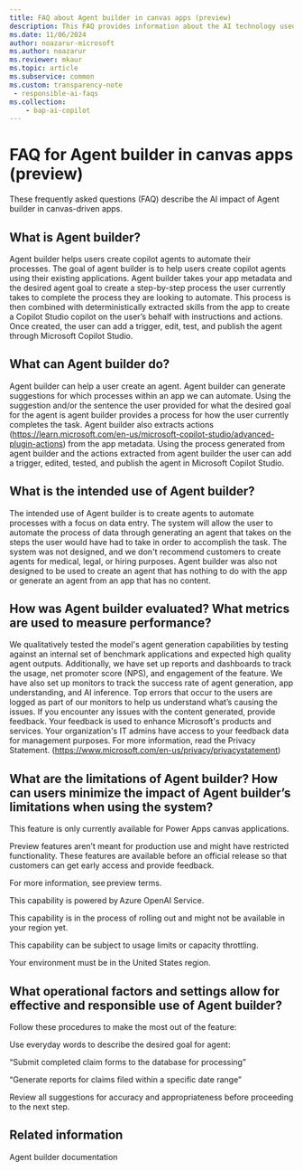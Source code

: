 ```yaml
---
title: FAQ about Agent builder in canvas apps (preview)
description: This FAQ provides information about the AI technology used in Agent builder with key considerations and details about how AI is used, how it was tested and evaluated, and any specific limitations.
ms.date: 11/06/2024
author: noazarur-microsoft
ms.author: noazarur
ms.reviewer: mkaur
ms.topic: article
ms.subservice: common
ms.custom: transparency-note
 - responsible-ai-faqs
ms.collection: 
    - bap-ai-copilot
---
```


# FAQ for Agent builder in canvas apps (preview)

These frequently asked questions (FAQ) describe the AI impact of Agent builder in canvas-driven apps.

## What is Agent builder?  
Agent builder helps users create copilot agents to automate their processes. The goal of agent builder is to help users create copilot agents using their existing applications. Agent builder takes your app metadata and the desired agent goal to create a step-by-step process the user currently takes to complete the process they are looking to automate. This process is then combined with deterministically extracted skills from the app to create a Copilot Studio copilot on the user’s behalf with instructions and actions. Once created, the user can add a trigger, edit, test, and publish the agent through Microsoft Copilot Studio. 

## What can Agent builder do? 
Agent builder can help a user create an agent. Agent builder can generate suggestions for which processes within an app we can automate. Using the suggestion and/or the sentence the user provided for what the desired goal for the agent is agent builder provides a process for how the user currently completes the task. Agent builder also extracts actions (https://learn.microsoft.com/en-us/microsoft-copilot-studio/advanced-plugin-actions) from the app metadata. Using the process generated from agent builder and the actions extracted from agent builder the user can add a trigger, edited, tested, and publish the agent in Microsoft Copilot Studio.  

## What is the intended use of Agent builder?
The intended use of Agent builder is to create agents to automate processes with a focus on data entry. The system will allow the user to automate the process of data through generating an agent that takes on the steps the user would have had to take in order to accomplish the task. The system was not designed, and we don't recommend customers to create agents for medical, legal, or hiring purposes. Agent builder was also not designed to be used to create an agent that has nothing to do with the app or generate an agent from an app that has no content. 

## How was Agent builder evaluated? What metrics are used to measure performance?  
We qualitatively tested the model's agent generation capabilities by testing against an internal set of benchmark applications and expected high quality agent outputs. Additionally, we have set up reports and dashboards to track the usage, net promoter score (NPS), and engagement of the feature. We have also set up monitors to track the success rate of agent generation, app understanding, and AI inference. Top errors that occur to the users are logged as part of our monitors to help us understand what’s causing the issues. If you encounter any issues with the content generated, provide feedback. Your feedback is used to enhance Microsoft's products and services. Your organization's IT admins have access to your feedback data for management purposes. For more information, read the Privacy Statement. (https://www.microsoft.com/en-us/privacy/privacystatement)

## What are the limitations of Agent builder? How can users minimize the impact of Agent builder’s limitations when using the system?  
This feature is only currently available for Power Apps canvas applications. 

Preview features aren’t meant for production use and might have restricted functionality. These features are available before an official release so that customers can get early access and provide feedback. 

For more information, see preview terms. 

This capability is powered by Azure OpenAI Service. 

This capability is in the process of rolling out and might not be available in your region yet. 

This capability can be subject to usage limits or capacity throttling. 

Your environment must be in the United States region. 

## What operational factors and settings allow for effective and responsible use of Agent builder? 

Follow these procedures to make the most out of the feature: 

Use everyday words to describe the desired goal for agent: 

“Submit completed claim forms to the database for processing” 

“Generate reports for claims filed within a specific date range” 

Review all suggestions for accuracy and appropriateness before proceeding to the next step.  

## Related information

Agent builder documentation  


